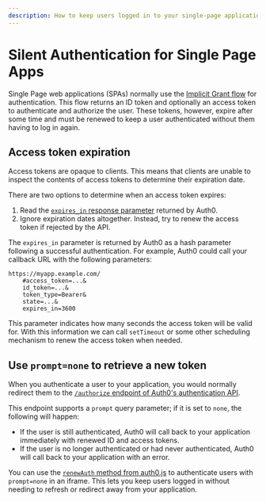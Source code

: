```yaml
---
description: How to keep users logged in to your single-page application
---
```


# Silent Authentication for Single Page Apps

Single Page web applications (SPAs) normally use the [Implicit Grant flow](/api-auth/grant/implicit) for authentication.
This flow returns an ID token and optionally an access token to authenticate and authorize the user.
These tokens, however, expire after some time and must be renewed to keep a user authenticated without them having to log in again.

## Access token expiration

Access tokens are opaque to clients. This means that clients are unable to inspect the contents of access tokens to determine their expiration date.

There are two options to determine when an access token expires:

1. Read the [`expires_in` response parameter](https://openid.net/specs/openid-connect-core-1_0.html#ImplicitAuthResponse) returned by Auth0.
2. Ignore expiration dates altogether. Instead, try to renew the access token if rejected by the API.

The `expires_in` parameter is returned by Auth0 as a hash parameter following a successful authentication.
For example, Auth0 could call your callback URL with the following parameters:

```text
https://myapp.example.com/
    #access_token=...&
    id_token=...&
    token_type=Bearer&
    state=...&
    expires_in=3600
```

This parameter indicates how many seconds the access token will be valid for.
With this information we can call `setTimeout` or some other scheduling mechanism to renew the access token when needed.

## Use `prompt=none` to retrieve a new token

When you authenticate a user to your application, you would normally redirect them to the [`/authorize` endpoint of Auth0's authentication API](/api/authentication#social).

This endpoint supports a `prompt` query parameter; if it is set to `none`, the following will happen:

* If the user is still authenticated, Auth0 will call back to your application immediately with renewed ID and access tokens.
* If the user is no longer authenticated or had never authenticated, Auth0 will call back to your application with an error.

You can use the [`renewAuth` method from auth0.js](https://github.com/auth0/auth0.js#api) to authenticate users with `prompt=none` in an iframe.
This lets you keep users logged in without needing to refresh or redirect away from your application.

